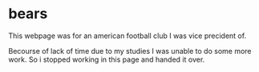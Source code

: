 # bears

This webpage was for an american football club I was vice precident of.

Becourse of lack of time due to my studies I was unable to do some more work. So i stopped working in this page and handed it over.

